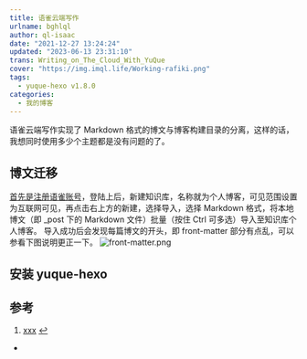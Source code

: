 ```yaml
---
title: 语雀云端写作
urlname: bghlql
author: ql-isaac
date: "2021-12-27 13:24:24"
updated: "2023-06-13 23:31:10"
trans: Writing_on_The_Cloud_With_YuQue
cover: "https://img.imql.life/Working-rafiki.png"
tags:
  - yuque-hexo v1.8.0
categories:
  - 我的博客
---
```


语雀云端写作实现了 Markdown 格式的博文与博客构建目录的分离，这样的话，我想同时使用多少个主题都是没有问题的了。

<!-- more -->

## 博文迁移

[首先是注册语雀账号](https://www.yuque.com/login?platform=wechat&inviteToken=f6e959505e77f114312173f53ec62f7b8996ef80b543c7af96cf3f987a7b91e4)，登陆上后，新建知识库，名称就为个人博客，可见范围设置为互联网可见，再点击右上方的新建，选择导入，选择 Markdown 格式，将本地博文（即 \_post 下的 Markdown 文件）批量（按住 Ctrl 可多选）导入至知识库个人博客。
导入成功后会发现每篇博文的开头，即 front-matter 部分有点乱，可以参看下图说明更正一下。
![front-matter.png](https://img.imql.life/illustrations/FgkiCR62KP_bdHQeTPGyUlj7K2C0.png)

## 安装 yuque-hexo

## 参考

1. [xxx](https://xxx.xx.xx) [↩](#xxx)

-
